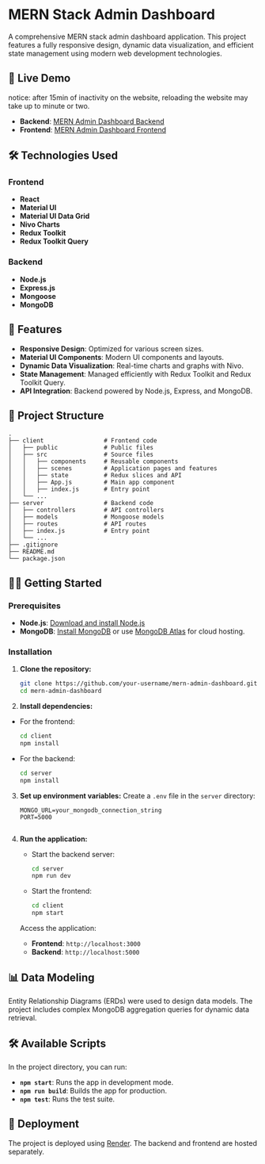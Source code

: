 # MERN Stack Admin Dashboard

A comprehensive MERN stack admin dashboard application. This project features a fully responsive design, dynamic data visualization, and efficient state management using modern web development technologies.

## 🚀 Live Demo

notice: after 15min of inactivity on the website, reloading the website may take up to minute or two.

- **Backend**: [MERN Admin Dashboard Backend](https://mern-admin-dashboard-backend-ola7.onrender.com/management/admins)
- **Frontend**: [MERN Admin Dashboard Frontend](https://mern-admin-dashboard-frontend-ob7l.onrender.com)

## 🛠️ Technologies Used

### Frontend
- **React**
- **Material UI**
- **Material UI Data Grid**
- **Nivo Charts**
- **Redux Toolkit**
- **Redux Toolkit Query**

### Backend
- **Node.js**
- **Express.js**
- **Mongoose**
- **MongoDB**

## 🌟 Features

- **Responsive Design**: Optimized for various screen sizes.
- **Material UI Components**: Modern UI components and layouts.
- **Dynamic Data Visualization**: Real-time charts and graphs with Nivo.
- **State Management**: Managed efficiently with Redux Toolkit and Redux Toolkit Query.
- **API Integration**: Backend powered by Node.js, Express, and MongoDB.

## 📂 Project Structure

```plaintext
.
├── client                 # Frontend code
│   ├── public             # Public files
│   ├── src                # Source files
│   │   ├── components     # Reusable components
│   │   ├── scenes         # Application pages and features
│   │   ├── state          # Redux slices and API
│   │   ├── App.js         # Main app component
│   │   ├── index.js       # Entry point
│   └── ...
├── server                 # Backend code
│   ├── controllers        # API controllers
│   ├── models             # Mongoose models
│   ├── routes             # API routes
│   ├── index.js           # Entry point
│   └── ...
├── .gitignore
├── README.md
└── package.json
``` 
## 🧑‍💻 Getting Started

### Prerequisites

- **Node.js**: [Download and install Node.js](https://nodejs.org/)
- **MongoDB**: [Install MongoDB](https://www.mongodb.com/try/download/community) or use [MongoDB Atlas](https://www.mongodb.com/cloud/atlas) for cloud hosting.

### Installation

1. **Clone the repository:**
   ```bash
   git clone https://github.com/your-username/mern-admin-dashboard.git
   cd mern-admin-dashboard
   ```
   
 2. **Install dependencies:**
   - For the frontend:
     ```bash
     cd client
     npm install
     ```
   - For the backend:
     ```bash
     cd server
     npm install
     ```

3. **Set up environment variables:**
 Create a `.env` file in the `server` directory:
   ```plaintext
   MONGO_URL=your_mongodb_connection_string
   PORT=5000
  

4. **Run the application:**
   - Start the backend server:
     ```bash
     cd server
     npm run dev
     ```
   - Start the frontend:
     ```bash
     cd client
     npm start
     ```

   Access the application:
   - **Frontend**: `http://localhost:3000`
   - **Backend**: `http://localhost:5000`

## 📊 Data Modeling

Entity Relationship Diagrams (ERDs) were used to design data models. The project includes complex MongoDB aggregation queries for dynamic data retrieval.

## 🛠️ Available Scripts

In the project directory, you can run:

- **`npm start`**: Runs the app in development mode.
- **`npm run build`**: Builds the app for production.
- **`npm test`**: Runs the test suite.

## 🚀 Deployment

The project is deployed using [Render](https://render.com/). The backend and frontend are hosted separately.

